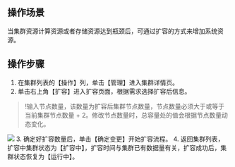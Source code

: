 ## 操作场景
当集群资源计算资源或者存储资源达到瓶颈后，可通过扩容的方式来增加系统资源。

## 操作步骤
1. 在集群列表的【操作】列，单击【管理】进入集群详情页。
2. 单击右上角【扩容】进入扩容页面，根据需求选择扩容后信息。
>!输入节点数量，该数量为扩容后集群节点数量，节点数量必须大于或等于当前集群节点数量 + 2。修改节点数量时，总容量处的值会根据节点数量动态变化。
>
![](https://main.qcloudimg.com/raw/4f980df11ea048b7c4dd0f0400a86b91.png)
3. 确定好扩容数量后，单击【确定变更】开始扩容流程。
4. 返回集群列表，扩容中集群状态为【扩容中】，扩容时间与集群已有数据量有关，扩容成功后，集群状态恢复为【运行中】。
